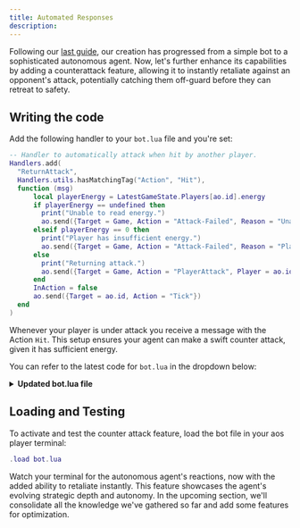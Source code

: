 ```yaml
---
title: Automated Responses
description:
---
```


Following our [last guide](decisions), our creation has progressed from a simple bot to a sophisticated autonomous agent. Now, let's further enhance its capabilities by adding a counterattack feature, allowing it to instantly retaliate against an opponent's attack, potentially catching them off-guard before they can retreat to safety.

## Writing the code

Add the following handler to your `bot.lua` file and you're set:

```lua
-- Handler to automatically attack when hit by another player.
Handlers.add(
  "ReturnAttack",
  Handlers.utils.hasMatchingTag("Action", "Hit"),
  function (msg)
      local playerEnergy = LatestGameState.Players[ao.id].energy
      if playerEnergy == undefined then
        print("Unable to read energy.")
        ao.send({Target = Game, Action = "Attack-Failed", Reason = "Unable to read energy."})
      elseif playerEnergy == 0 then
        print("Player has insufficient energy.")
        ao.send({Target = Game, Action = "Attack-Failed", Reason = "Player has no energy."})
      else
        print("Returning attack.")
        ao.send({Target = Game, Action = "PlayerAttack", Player = ao.id, AttackEnergy = tostring(playerEnergy)})
      end
      InAction = false
      ao.send({Target = ao.id, Action = "Tick"})
  end
)
```

Whenever your player is under attack you receive a message with the Action `Hit`. This setup ensures your agent can make a swift counter attack, given it has sufficient energy.

You can refer to the latest code for `bot.lua` in the dropdown below:

<details>
  <summary><strong>Updated bot.lua file</strong></summary>

```lua
LatestGameState = LatestGameState or nil

function inRange(x1, y1, x2, y2, range)
    return math.abs(x1 - x2) <= range and math.abs(y1 - y2) <= range
end

function decideNextAction()
  local player = LatestGameState.Players[ao.id]
  local targetInRange = false

  for target, state in pairs(LatestGameState.Players) do
      if target ~= ao.id and inRange(player.x, player.y, state.x, state.y, 1) then
          targetInRange = true
          break
      end
  end

  if player.energy > 5 and targetInRange then
    print("Player in range. Attacking.")
    ao.send({Target = Game, Action = "PlayerAttack", Player = ao.id, AttackEnergy = tostring(player.energy)})
  else
    print("No player in range or insufficient energy. Moving randomly.")
    local directionMap = {"Up", "Down", "Left", "Right", "UpRight", "UpLeft", "DownRight", "DownLeft"}
    local randomIndex = math.random(#directionMap)
    ao.send({Target = Game, Action = "PlayerMove", Player = ao.id, Direction = directionMap[randomIndex]})
  end
end

Handlers.add(
"HandleAnnouncements",
Handlers.utils.hasMatchingTag("Action", "Announcement"),
function (msg)
  ao.send({Target = Game, Action = "GetGameState"})
  print(msg.Event .. ": " .. msg.Data)
end
)

Handlers.add(
"UpdateGameState",
Handlers.utils.hasMatchingTag("Action", "GameState"),
function (msg)
  local json = require("json")
  LatestGameState = json.decode(msg.Data)
  ao.send({Target = ao.id, Action = "UpdatedGameState"})
end
)

Handlers.add(
"decideNextAction",
Handlers.utils.hasMatchingTag("Action", "UpdatedGameState"),
function ()
  if LatestGameState.GameMode ~= "Playing" then
    return
  end
  print("Deciding next action.")
  decideNextAction()
end
)

Handlers.add(
"ReturnAttack",
Handlers.utils.hasMatchingTag("Action", "Hit"),
function (msg)
    local playerEnergy = LatestGameState.Players[ao.id].energy
    if playerEnergy == undefined then
      print("Unable to read energy.")
      ao.send({Target = Game, Action = "Attack-Failed", Reason = "Unable to read energy."})
    elseif playerEnergy == 0 then
      print("Player has insufficient energy.")
      ao.send({Target = Game, Action = "Attack-Failed", Reason = "Player has no energy."})
    else
      print("Returning attack.")
      ao.send({Target = Game, Action = "PlayerAttack", Player = ao.id, AttackEnergy = tostring(playerEnergy)})
    end
    InAction = false
    ao.send({Target = ao.id, Action = "Tick"})
end
)
```

</details>

## Loading and Testing

To activate and test the counter attack feature, load the bot file in your aos player terminal:

```lua
.load bot.lua
```

Watch your terminal for the autonomous agent's reactions, now with the added ability to retaliate instantly. This feature showcases the agent's evolving strategic depth and autonomy. In the upcoming section, we'll consolidate all the knowledge we've gathered so far and add some features for optimization.

